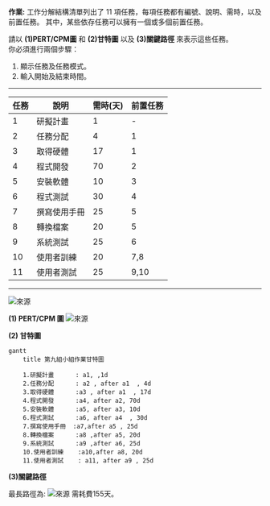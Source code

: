 **作業:** 工作分解結構清單列出了 11 項任務，每項任務都有編號、說明、需時，以及前置任務。
其中，某些依存任務可以擁有一個或多個前置任務。

請以 **(1)PERT/CPM圖** 和 **(2)甘特圖** 以及 **(3)關鍵路徑** 來表示這些任務。<br>
你必須進行兩個步驟：
1. 顯示任務及任務模式。
2. 輸入開始及結束時間。

---

| 任務 | 說明         | 需時(天) | 前置任務 |
| ---- | ------------ | -------- | -------- |
| 1    | 研擬計畫     | 1        | -        |
| 2    | 任務分配     | 4        | 1        |
| 3    | 取得硬體     | 17       | 1        |
| 4    | 程式開發     | 70       | 2        |
| 5    | 安裝軟體     | 10       | 3        |
| 6    | 程式測試     | 30       | 4        |
| 7    | 撰寫使用手冊 | 25       | 5        |
| 8    | 轉換檔案     | 20       | 5        |
| 9    | 系統測試     | 25       | 6        |
| 10   | 使用者訓練   | 20       | 7,8      |
| 11   | 使用者測試   | 25       | 9,10     |

---

![來源](https://hackmd.io/q3czTJ8kSsCvEGPv9rglPA?view)

**(1) PERT/CPM 圖**
![![來源](https://hackmd.io/q3czTJ8kSsCvEGPv9rglPA?view)](https://user-images.githubusercontent.com/57654809/194916993-e9219ac7-4705-4490-8b70-3ce9c6b7b578.png)

**(2) 甘特圖**

```mermaid
gantt
    title 第九組小組作業甘特圖

    1.研擬計畫		: a1, ,1d
    2.任務分配		: a2 , after a1  , 4d
    3.取得硬體		:a3 , after a1  , 17d
    4.程式開發		:a4, after a2, 70d
    5.安裝軟體		:a5, after a3, 10d
    6.程式測試		:a6, after a4  , 30d
    7.撰寫使用手冊  :a7,after a5 , 25d
    8.轉換檔案      :a8 ,after a5, 20d
    9.系統測試      :a9 ,after a6, 25d
    10.使用者訓練	:a10,after a8, 20d
    11.使用者測試	: a11, after a9 , 25d
```

**(3)關鍵路徑**

最長路徑為:
![![來源](https://hackmd.io/q3czTJ8kSsCvEGPv9rglPA?view)](https://user-images.githubusercontent.com/57654809/194918119-5318264c-3018-4177-b51d-17f25ba891d1.png)
需耗費155天。


